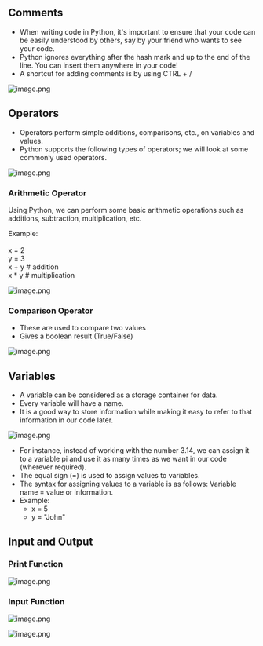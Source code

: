 ## Comments

* When writing code in Python, it's important to ensure that your code can be easily understood by others, say by your friend who wants to see your code.
* Python ignores everything after the hash mark and up to the end of the line. You can insert them anywhere in your code!
* A shortcut for adding comments is by using CTRL + /






![image.png](https://dphi-live.s3.amazonaws.com/media_uploads/image_29ee7fa9db7547e7a27a0b594f0b6439.png)




## Operators

* Operators perform simple additions, comparisons, etc., on variables and values.
* Python supports the following types of operators; we will look at some commonly used operators.





![image.png](https://dphi-live.s3.amazonaws.com/media_uploads/image_81ee485f7f764adab348953571221415.png)



### Arithmetic Operator

Using Python, we can perform some basic arithmetic operations such as additions, subtraction, multiplication, etc.

Example:\
\
x = 2\
y = 3\
x +  y # addition\
x \* y  # multiplication






![image.png](https://dphi-live.s3.amazonaws.com/media_uploads/image_1c070481598b4573a0df27c077255ce7.png)





### Comparison Operator

* These are used to compare two values
* Gives a boolean result (True/False)






![image.png](https://dphi-live.s3.amazonaws.com/media_uploads/image_42a835cf9eaa47e3acab3d8df987ab48.png)









## Variables

* A variable can be considered as a storage container for data.
* Every variable will have a name.
* It is a good way to store information while making it easy to refer to that information in our code later.




![image.png](https://dphi-live.s3.amazonaws.com/media_uploads/image_10ab1536fee048fb832c6af2ec522c23.png)



* For instance, instead of working with the number 3.14, we can assign it to a variable pi and use it as many times as we want in our code (wherever required).
* The equal sign (=) is used to assign values to variables.
* The syntax for assigning values to a variable is as follows: Variable name = value or information.
* Example:
  * x = 5
  * y = "John"




## Input and Output

### Print Function




![image.png](https://dphi-live.s3.amazonaws.com/media_uploads/image_fd546348d9234eb595442f9b8aac3c74.png)






### Input Function








![image.png](https://dphi-live.s3.amazonaws.com/media_uploads/image_a2bcf202d29042a799cfd7e5cce5489a.png)








![image.png](https://dphi-live.s3.amazonaws.com/media_uploads/image_01facc263b48463f95c6da48a1c35c40.png)